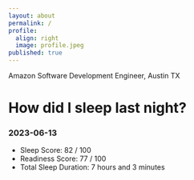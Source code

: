 ```yaml
---
layout: about
permalink: /
profile:
  align: right
  image: profile.jpeg
published: true
---
```


Amazon Software Development Engineer, Austin TX

# How did I sleep last night? 
### 2023-06-13
- Sleep Score: 82 / 100
- Readiness Score: 77 / 100 
- Total Sleep Duration: 7 hours and 3 minutes
